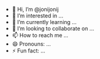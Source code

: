 - 👋 Hi, I’m @jonijonij
- 👀 I’m interested in ...
- 🌱 I’m currently learning ...
- 💞️ I’m looking to collaborate on ...
- 📫 How to reach me ...
- 😄 Pronouns: ...
- ⚡ Fun fact: ...

<!---
jonijonij/jonijonij is a ✨ special ✨ repository because its `README.md` (this file) appears on your GitHub profile.
You can click the Preview link to take a look at your changes.
--->
